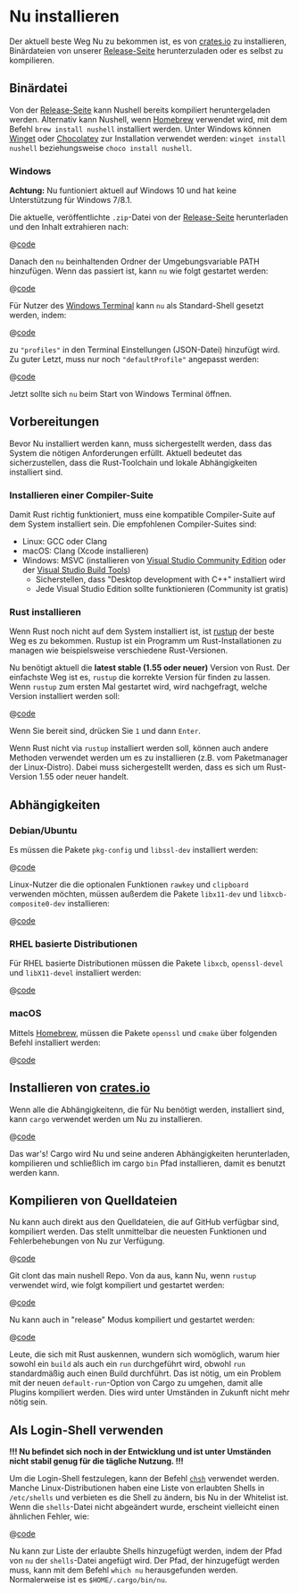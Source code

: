 # Nu installieren

Der aktuell beste Weg Nu zu bekommen ist, es von [crates.io](https://crates.io) zu installieren, Binärdateien von unserer [Release-Seite](https://github.com/nushell/nushell/releases) herunterzuladen oder es selbst zu kompilieren.

## Binärdatei

Von der [Release-Seite](https://github.com/nushell/nushell/releases) kann Nushell bereits kompiliert heruntergeladen werden. Alternativ kann Nushell, wenn [Homebrew](https://brew.sh/) verwendet wird, mit dem Befehl `brew install nushell` installiert werden. Unter Windows können [Winget](https://docs.microsoft.com/en-us/windows/package-manager/winget/) oder [Chocolatey](https://chocolatey.org/) zur Installation verwendet werden: `winget install nushell` beziehungsweise `choco install nushell`.

### Windows

**Achtung:** Nu funtioniert aktuell auf Windows 10 und hat keine Unterstützung für Windows 7/8.1.

Die aktuelle, veröffentlichte `.zip`-Datei von der [Release-Seite](https://github.com/nushell/nushell/releases) herunterladen und den Inhalt extrahieren nach:

@[code](@snippets/installation/windows_example_extraction_location.sh)

Danach den `nu` beinhaltenden Ordner der Umgebungsvariable PATH hinzufügen. Wenn das passiert ist, kann `nu` wie folgt gestartet werden:

@[code](@snippets/installation/windows_run_nu.sh)

Für Nutzer des [Windows Terminal](https://github.com/microsoft/terminal) kann `nu` als Standard-Shell gesetzt werden, indem:

@[code](@snippets/installation/windows_terminal_default_shell.sh)

zu `"profiles"` in den Terminal Einstellungen (JSON-Datei) hinzufügt wird. Zu guter Letzt, muss nur noch `"defaultProfile"` angepasst werden:

@[code](@snippets/installation/windows_change_default_profile.sh)

Jetzt sollte sich `nu` beim Start von Windows Terminal öffnen.

## Vorbereitungen

Bevor Nu installiert werden kann, muss sichergestellt werden, dass das System die nötigen Anforderungen erfüllt. Aktuell bedeutet das sicherzustellen, dass die Rust-Toolchain und lokale Abhängigkeiten installiert sind.

### Installieren einer Compiler-Suite

Damit Rust richtig funktioniert, muss eine kompatible Compiler-Suite auf dem System installiert sein. Die empfohlenen Compiler-Suites sind:

- Linux: GCC oder Clang
- macOS: Clang (Xcode installieren)
- Windows: MSVC (installieren von [Visual Studio Community Edition](https://visualstudio.microsoft.com/vs/community/) oder der [Visual Studio Build Tools](https://visualstudio.microsoft.com/downloads/#build-tools-for-visual-studio-2022))
  - Sicherstellen, dass "Desktop development with C++" installiert wird
  - Jede Visual Studio Edition sollte funktionieren (Community ist gratis)

### Rust installieren

Wenn Rust noch nicht auf dem System installiert ist, ist [rustup](https://rustup.rs/) der beste Weg es zu bekommen. Rustup ist ein Programm um Rust-Installationen zu managen wie beispielsweise verschiedene Rust-Versionen.

Nu benötigt aktuell die **latest stable (1.55 oder neuer)** Version von Rust. Der einfachste Weg ist es, `rustup` die korrekte Version für finden zu lassen. Wenn `rustup` zum ersten Mal gestartet wird, wird nachgefragt, welche Version installiert werden soll:

@[code](@snippets/installation/rustup_choose_rust_version.sh)

Wenn Sie bereit sind, drücken Sie `1` und dann `Enter`.

Wenn Rust nicht via `rustup` installiert werden soll, können auch andere Methoden verwendet werden um es zu installieren (z.B. vom Paketmanager der Linux-Distro). Dabei muss sichergestellt werden, dass es sich um Rust-Version 1.55 oder neuer handelt.

## Abhängigkeiten

### Debian/Ubuntu

Es müssen die Pakete `pkg-config` und `libssl-dev` installiert werden:

@[code](@snippets/installation/install_pkg_config_libssl_dev.sh)

Linux-Nutzer die die optionalen Funktionen `rawkey` und `clipboard` verwenden möchten, müssen außerdem die Pakete `libx11-dev` und `libxcb-composite0-dev` installieren:

@[code](@snippets/installation/use_rawkey_and_clipboard.sh)

### RHEL basierte Distributionen

Für RHEL basierte Distributionen müssen die Pakete `libxcb`, `openssl-devel` und `libX11-devel` installiert werden:

@[code](@snippets/installation/install_rhel_dependencies.sh)

### macOS

Mittels [Homebrew](https://brew.sh/), müssen die Pakete `openssl` und `cmake` über folgenden Befehl installiert werden:

@[code](@snippets/installation/macos_deps.sh)

## Installieren von [crates.io](https://crates.io)

Wenn alle die Abhängigkeitenn, die für Nu benötigt werden, installiert sind, kann `cargo` verwendet werden um Nu zu installieren.

@[code](@snippets/installation/cargo_install_nu.sh)

Das war's! Cargo wird Nu und seine anderen Abhängigkeiten herunterladen, kompilieren und schließlich im cargo `bin` Pfad installieren, damit es benutzt werden kann.

## Kompilieren von Quelldateien

Nu kann auch direkt aus den Quelldateien, die auf GitHub verfügbar sind, kompiliert werden. Das stellt unmittelbar die neuesten Funktionen und Fehlerbehebungen von Nu zur Verfügung.

@[code](@snippets/installation/git_clone_nu.sh)

Git clont das main nushell Repo. Von da aus, kann Nu, wenn `rustup` verwendet wird, wie folgt kompiliert und gestartet werden:

@[code](@snippets/installation/build_nu_from_source.sh)

Nu kann auch in "release" Modus kompiliert und gestartet werden:

@[code](@snippets/installation/build_nu_from_source_release.sh)

Leute, die sich mit Rust auskennen, wundern sich womöglich, warum hier sowohl ein `build` als auch ein `run` durchgeführt wird, obwohl `run` standardmäßig auch einen Build durchführt. Das ist nötig, um ein Problem mit der neuen `default-run`-Option von Cargo zu umgehen, damit alle Plugins kompiliert werden. Dies wird unter Umständen in Zukunft nicht mehr nötig sein.

## Als Login-Shell verwenden

**!!! Nu befindet sich noch in der Entwicklung und ist unter Umständen nicht stabil genug für die tägliche Nutzung. !!!**

Um die Login-Shell festzulegen, kann der Befehl [`chsh`](https://linux.die.net/man/1/chsh) verwendet werden.
Manche Linux-Distributionen haben eine Liste von erlaubten Shells in `/etc/shells` und verbieten es die Shell zu ändern, bis Nu in der Whitelist ist. Wenn die `shells`-Datei nicht abgeändert wurde, erscheint vielleicht einen ähnlichen Fehler, wie:

@[code](@snippets/installation/chsh_invalid_shell_error.sh)

Nu kann zur Liste der erlaubte Shells hinzugefügt werden, indem der Pfad von `nu` der `shells`-Datei angefügt wird.
Der Pfad, der hinzugefügt werden muss, kann mit dem Befehl `which nu` herausgefunden werden. Normalerweise ist es `$HOME/.cargo/bin/nu`.
